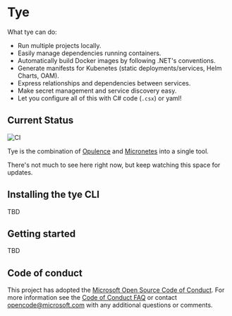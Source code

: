 # Tye

What tye can do:

- Run multiple projects locally.
- Easily manage dependencies running containers.
- Automatically build Docker images by following .NET's conventions.
- Generate manifests for Kubenetes (static deployments/services, Helm Charts, OAM).
- Express relationships and dependencies between services.
- Make secret management and service discovery easy.
- Let you configure all of this with C# code (`.csx`) or yaml!

## Current Status

![CI](https://github.com/dotnet/tye/workflows/CI/badge.svg)

Tye is the combination of [Opulence](https://github.com/rynowak/opulence) and [Micronetes](https://github.com/davidfowl/micronetes) into a single tool.

There's not much to see here right now, but keep watching this space for updates.

## Installing the tye CLI

TBD

## Getting started

TBD

## Code of conduct

This project has adopted the [Microsoft Open Source Code of Conduct](https://opensource.microsoft.com/codeofconduct/).  For more information see the [Code of Conduct FAQ](https://opensource.microsoft.com/codeofconduct/faq/) or contact [opencode@microsoft.com](mailto:opencode@microsoft.com) with any additional questions or comments.
